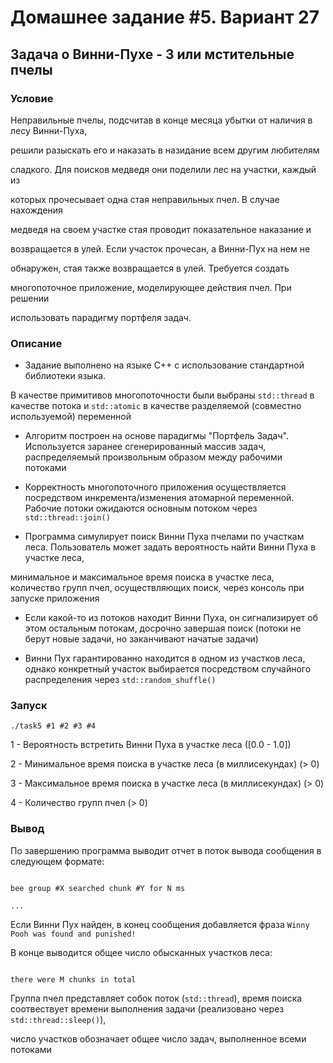 # Домашнее задание #5. Вариант 27



## Задача о Винни-Пухе - 3 или мстительные пчелы



### Условие

Неправильные пчелы, подсчитав в конце месяца убытки от наличия в лесу Винни-Пуха,

решили разыскать его и наказать в назидание всем другим любителям

сладкого. Для поисков медведя они поделили лес на участки, каждый из

которых прочесывает одна стая неправильных пчел. В случае нахождения

медведя на своем участке стая проводит показательное наказание и

возвращается в улей. Если участок прочесан, а Винни-Пух на нем не

обнаружен, стая также возвращается в улей. Требуется создать

многопоточное приложение, моделирующее действия пчел. При решении

использовать парадигму портфеля задач.



### Описание

- Задание выполнено на языке C++ с использование стандартной библиотеки языка. 

В качестве примитивов многопоточности были выбраны `std::thread` в качестве потока и `std::atomic` в качестве разделяемой (совместно используемой) переменной

- Алгоритм построен на основе парадигмы "Портфель Задач". Используется заранее сгенерированный массив задач, распределяемый произвольным образом между рабочими потоками

- Корректность многопоточного приложения осуществляется посредством инкремента/изменения атомарной переменной. Рабочие потоки ожидаются основным потоком через `std::thread::join()`

- Программа симулирует поиск Винни Пуха пчелами по участкам леса. Пользователь может задать вероятность найти Винни Пуха в участке леса, 

минимальное и максимальное время поиска в участке леса, количество групп пчел, осуществляющих поиск, через консоль при запуске приложения

- Если какой-то из потоков находит Винни Пуха, он сигнализирует об этом остальным потокам, досрочно завершая поиск (потоки не берут новые задачи, но заканчивают начатые задачи)

- Винни Пух гарантированно находится в одном из участков леса, однако конкретный участок выбирается посредством случайного распределения через `std::random_shuffle()`



### Запуск

`./task5 #1 #2 #3 #4`



1 - Вероятность встретить Винни Пуха в участке леса ([0.0 - 1.0])



2 - Минимальное время поиска в участке леса (в миллисекундах) (> 0)



3 - Максимальное время поиска в участке леса (в миллисекундах) (> 0)



4 - Количество групп пчел (> 0)



### Вывод

По завершению программа выводит отчет в поток вывода сообщения в следующем формате:

```

bee group #X searched chunk #Y for N ms

...

```

Если Винни Пух найден, в конец сообщения добавляется фраза `Winny Pooh was found and punished!`



В конце выводится общее число обысканных участков леса:

```

there were M chunks in total

```

Группа пчел представляет собок поток (`std::thread`), время поиска соотвествует времени выполнения задачи (реализовано через `std::thread::sleep()`), 

число участков обозначает общее число задач, выполненное всеми потоками

